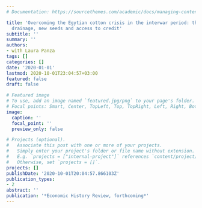 ```yaml
---
# Documentation: https://sourcethemes.com/academic/docs/managing-content/

title: 'Overcoming the Egytian cotton crisis in the interwar period: the role of irrigation,
  drainage, new seeds and access to credit'
subtitle: ''
summary: ''
authors:
- with Laura Panza
tags: []
categories: []
date: '2020-01-01'
lastmod: 2020-10-01T23:04:57+03:00
featured: false
draft: false

# Featured image
# To use, add an image named `featured.jpg/png` to your page's folder.
# Focal points: Smart, Center, TopLeft, Top, TopRight, Left, Right, BottomLeft, Bottom, BottomRight.
image:
  caption: ''
  focal_point: ''
  preview_only: false

# Projects (optional).
#   Associate this post with one or more of your projects.
#   Simply enter your project's folder or file name without extension.
#   E.g. `projects = ["internal-project"]` references `content/project/deep-learning/index.md`.
#   Otherwise, set `projects = []`.
projects: []
publishDate: '2020-10-01T20:04:57.866103Z'
publication_types:
- 2
abstract: ''
publication: '*Economic History Review, forthcoming*'
---
```

